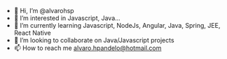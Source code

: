 - 👋 Hi, I’m @alvarohsp
- 👀 I’m interested in Javascript, Java...
- 🌱 I’m currently learning Javascript, NodeJs, Angular, Java, Spring, JEE, React Native
- 💞️ I’m looking to collaborate on Java/Javascript projects
- 📫 How to reach me alvaro.hpandelo@hotmail.com
